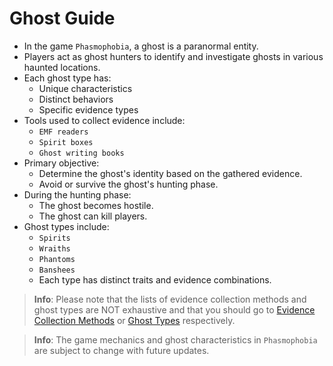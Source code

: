 # Ghost Guide

- In the game `Phasmophobia`, a ghost is a paranormal entity.
- Players act as ghost hunters to identify and investigate ghosts in various haunted locations.
- Each ghost type has:
    - Unique characteristics
    - Distinct behaviors
    - Specific evidence types
- Tools used to collect evidence include:
    - `EMF readers`
    - `Spirit boxes`
    - `Ghost writing books`
- Primary objective:
    - Determine the ghost's identity based on the gathered evidence.
    - Avoid or survive the ghost's hunting phase.
- During the hunting phase:
    - The ghost becomes hostile.
    - The ghost can kill players.
- Ghost types include:
    - `Spirits`
    - `Wraiths`
    - `Phantoms`
    - `Banshees`
    - Each type has distinct traits and evidence combinations.


> **Info**: Please note that the lists of evidence collection methods and ghost types are NOT exhaustive and that you should go to [Evidence Collection Methods](Evidence-Collection-Methods.md) or [Ghost Types](Ghost-Types.md) respectively.



> **Info**: The game mechanics and ghost characteristics in `Phasmophobia` are subject to change with future updates.

